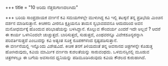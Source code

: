 +++
title = "10 ಅರಿದು ನೆತ್ತರುಗಾಣದಲಗಿದು"

+++
ಬರಿಯ ಸಾಂಪ್ರದಾಯಕ ವರ್ಣನೆ ಕವಿ ಸಮಯಗಳಲ್ಲೇ ಮುಳುಗಿದ್ದ ಕವಿ ಇಲ್ಲಿ ತಟಕ್ಕನೆ ತನ್ನ ಪ್ರತಿಭೆಯ ಮಿಂಚಿನ ದರ್ಶನ ಮಾಡಿಸುತ್ತಾನೆ. ಕೀಚಕನು ವೀರನೂ ಕ್ಷತ್ರಿಯನೂ ತಾಮಸ ಸ್ವಭಾವದವನೂ ಆದುದರಿಂದ ಅವನ ಮನೋಧರ್ಮಕ್ಕೆ ಹೊಂದುವ ಪರಿಭಾಷೆಯನ್ನು ಬಳಸಿದ್ದಾನೆ. ಕೊಲ್ಲುವ ಸೌಂದರ್ಯ ಎಂದರೆ ಇದೇ ಅಲ್ಲವೆ ? ಆದರೆ ಈ ಕಾರ್ಯ ಒಳಗಿನಿಂದಲೇ ಚುಚ್ಚುತ್ತದೆ. ಬಾರಿಸುತ್ತದೆ, ಸುಡುತ್ತದೆ, ಎಂಥವರನ್ನೂ ವಿವೇಕಶೂನ್ಯರನ್ನಾಗಿ ಪರಿವರ್ತಿಸುತ್ತದೆ ಎಂಬುದನ್ನು ಕವಿ ಅತ್ಯಂತ ಸೂಕ್ತ ರೂಪಕಗಳಿಂದ ಸ್ಪಷ್ಟಪಡಿಸುತ್ತಾನೆ.   
ಈ ವರ್ಣನೆಯಲ್ಲಿ ಇನ್ನೊಂದು ವಿಶೇಷವಿದೆ. ಕೀಚಕ ತನಗೆ ತಿಳಿಯದಂತೆ ತನ್ನ ಅವಸಾನದ ಚಿತ್ರಗಳನ್ನೇ ಕೊಡುತ್ತ ಹೋಗಿರುವುದು, ಕವಿಯ ಮಾರ್ಮಿಕ ವರ್ಣನಾ ಕುಶಲತೆಯನ್ನು ಸಾರುವಂಥದು. ಒಳಮನಸ್ಸಿನಲ್ಲಿ ಮೂಡುವ ಚಿತ್ರಗಳಲ್ಲೂ ಈ ಬಗೆಯ ಅವಸಾನದ ಧ್ವನಿಯನ್ನು ಪಡಿಮೂಡಿಸಿರುವುದು ಕವಿಯ ಕೌಶಲದ ಕುರುಹಾಗಿದೆ.